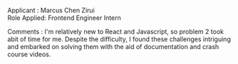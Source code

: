 Applicant : Marcus Chen Zirui
<br>Role Applied: Frontend Engineer Intern

Comments : I'm relatively new to React and Javascript, so problem 2 took abit of time for me. Despite the difficulty, I found these challenges intriguing and embarked on solving them with the aid of documentation and crash course videos.  
